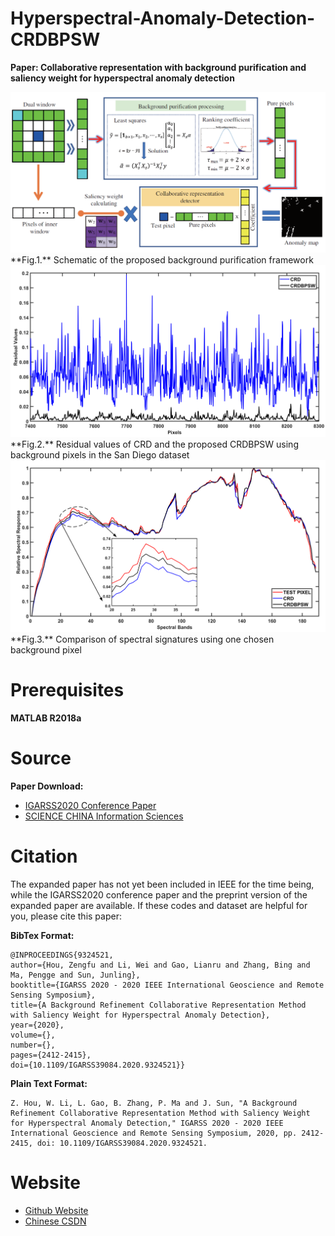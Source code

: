 # Hyperspectral-Anomaly-Detection-CRDBPSW

**Paper: Collaborative representation with background purification and saliency weight for hyperspectral anomaly detection**

<img src="workflow.png" alt="workflow">
**Fig.1.** Schematic of the proposed background purification framework


<img src="ParaAnalysis_Residual_Sandiego.jpg" alt="workflow">
**Fig.2.** Residual values of CRD and the proposed CRDBPSW using background pixels in the San Diego dataset

<img src="ParaAnalysis_Spectrum_Sandiego.jpg" alt="workflow">
**Fig.3.** Comparison of spectral signatures using one chosen background pixel

# Prerequisites
**MATLAB R2018a**


# Source
**Paper Download:**<br />
- [IGARSS2020 Conference Paper](https://ieeexplore.ieee.org/document/9451632)
- [SCIENCE CHINA Information Sciences](https://www.sciengine.com/publisher/scp/journal/SCIS/doi/10.1007/s11432-020-2915-2?slug=abstract)


# Citation
The expanded paper has not yet been included in IEEE for the time being, while the IGARSS2020 conference paper and the preprint version of the expanded paper are available. If these codes and dataset are helpful for you, please cite this paper:

**BibTex Format:**<br />
```
@INPROCEEDINGS{9324521,
author={Hou, Zengfu and Li, Wei and Gao, Lianru and Zhang, Bing and Ma, Pengge and Sun, Junling},
booktitle={IGARSS 2020 - 2020 IEEE International Geoscience and Remote Sensing Symposium},
title={A Background Refinement Collaborative Representation Method with Saliency Weight for Hyperspectral Anomaly Detection},
year={2020},
volume={},
number={},
pages={2412-2415},
doi={10.1109/IGARSS39084.2020.9324521}}
```

**Plain Text Format:**<br />
```
Z. Hou, W. Li, L. Gao, B. Zhang, P. Ma and J. Sun, "A Background Refinement Collaborative Representation Method with Saliency Weight for Hyperspectral Anomaly Detection," IGARSS 2020 - 2020 IEEE International Geoscience and Remote Sensing Symposium, 2020, pp. 2412-2415, doi: 10.1109/IGARSS39084.2020.9324521.
```

# Website
- [Github Website](https://zephyrhours.github.io/)
- [Chinese CSDN](https://blog.csdn.net/NBDwo)
